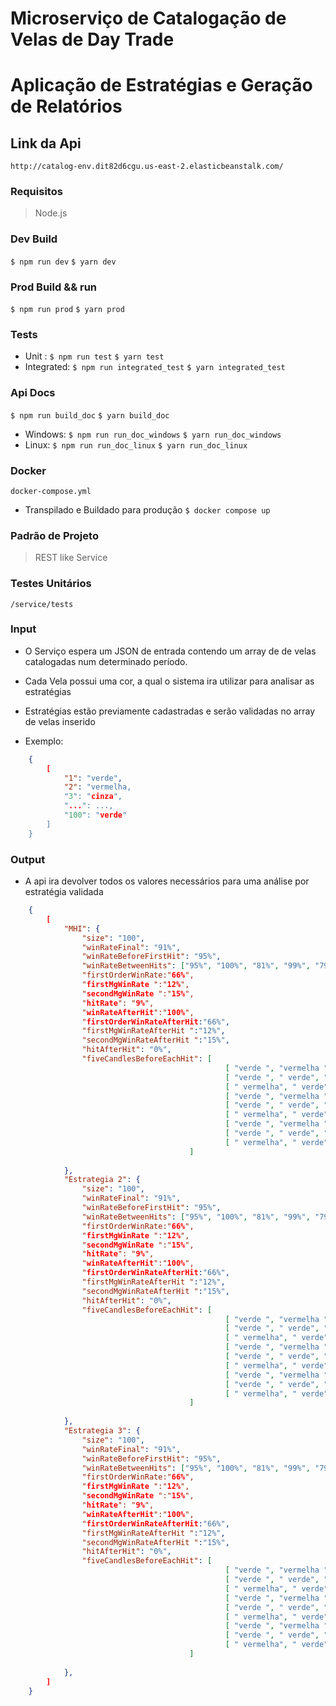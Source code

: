 # Microserviço de Catalogação de Velas de Day Trade
# Aplicação de Estratégias e Geração de Relatórios 



## Link da Api 
` http://catalog-env.dit82d6cgu.us-east-2.elasticbeanstalk.com/ `

### Requisitos

> Node.js

### Dev Build 
`$ npm run dev`
`$ yarn dev`


### Prod Build && run

`$ npm run prod`
`$ yarn prod`

### Tests 
- Unit : `$ npm run test` `$ yarn test`
- Integrated: `$ npm run integrated_test` `$ yarn integrated_test`

### Api Docs 
`$ npm run build_doc`
`$ yarn build_doc`

- Windows: ``$ npm run run_doc_windows`` ``$ yarn run_doc_windows``
- Linux: ``$ npm run run_doc_linux`` ``$ yarn run_doc_linux``

### Docker 

`docker-compose.yml` 
- Transpilado e Buildado para produção 
` $ docker compose up `


### Padrão de Projeto 

> REST like Service 

### Testes Unitários 

``` /service/tests  ```


### Input 

- O Serviço espera um JSON de entrada contendo um array de de velas catalogadas num determinado período. 
- Cada Vela possui uma cor, a qual o sistema ira utilizar para analisar as estratégias 
- Estratégias estão previamente cadastradas e serão validadas no array de velas inserido

- Exemplo: 
```json
    {
        [
            "1": "verde",
            "2": "vermelha,
            "3": "cinza",
            "...": ...,
            "100": "verde"
        ]
    } 
```
### Output 

- A api ira devolver todos os valores necessários para uma análise por estratégia validada

```json 
    {
        [
            "MHI": {
                "size": "100", 
                "winRateFinal": "91%", 
                "winRateBeforeFirstHit": "95%",
                "winRateBetweenHits": ["95%", "100%", "81%", "99%", "79%", "91%", "91%", "90%" ],
                "firstOrderWinRate:"66%",
                "firstMgWinRate ":"12%",
                "secondMgWinRate ":"15%",
                "hitRate": "9%",
                "winRateAfterHit":"100%",
                "firstOrderWinRateAfterHit:"66%",
                "firstMgWinRateAfterHit ":"12%",
                "secondMgWinRateAfterHit ":"15%",
                "hitAfterHit": "0%",
                "fiveCandlesBeforeEachHit": [
                                                [ "verde ", "vermelha ", "verde ", "verde", "verde " ],
                                                [ "verde ", " verde", " vermelha", " vermelha", "vermelha " ],
                                                [ " vermelha", " verde", " vermelha", " vermelha", " vermelha" ],
                                                [ "verde ", "vermelha ", "verde ", "verde", "verde " ],
                                                [ "verde ", " verde", " vermelha", " vermelha", "vermelha " ],
                                                [ " vermelha", " verde", " vermelha", " vermelha", " vermelha" ],
                                                [ "verde ", "vermelha ", "verde ", "verde", "verde " ],
                                                [ "verde ", " verde", " vermelha", " vermelha", "vermelha " ],
                                                [ " vermelha", " verde", " vermelha", " vermelha", " vermelha" ]
                                        ] 
                
            },
            "Estrategia 2": {
                "size": "100", 
                "winRateFinal": "91%", 
                "winRateBeforeFirstHit": "95%",
                "winRateBetweenHits": ["95%", "100%", "81%", "99%", "79%", "91%", "91%", "90%" ], 
                "firstOrderWinRate:"66%",
                "firstMgWinRate ":"12%",
                "secondMgWinRate ":"15%",
                "hitRate": "9%",
                "winRateAfterHit":"100%",
                "firstOrderWinRateAfterHit:"66%",
                "firstMgWinRateAfterHit ":"12%",
                "secondMgWinRateAfterHit ":"15%",
                "hitAfterHit": "0%",
                "fiveCandlesBeforeEachHit": [
                                                [ "verde ", "vermelha ", "verde ", "verde", "verde " ],
                                                [ "verde ", " verde", " vermelha", " vermelha", "vermelha " ],
                                                [ " vermelha", " verde", " vermelha", " vermelha", " vermelha" ],
                                                [ "verde ", "vermelha ", "verde ", "verde", "verde " ],
                                                [ "verde ", " verde", " vermelha", " vermelha", "vermelha " ],
                                                [ " vermelha", " verde", " vermelha", " vermelha", " vermelha" ],
                                                [ "verde ", "vermelha ", "verde ", "verde", "verde " ],
                                                [ "verde ", " verde", " vermelha", " vermelha", "vermelha " ],
                                                [ " vermelha", " verde", " vermelha", " vermelha", " vermelha" ]
                                        ] 
                
            },
            "Estrategia 3": {
                "size": "100",
                "winRateFinal": "91%",
                "winRateBeforeFirstHit": "95%",
                "winRateBetweenHits": ["95%", "100%", "81%", "99%", "79%", "91%", "91%", "90%" ],
                "firstOrderWinRate:"66%",
                "firstMgWinRate ":"12%",
                "secondMgWinRate ":"15%",
                "hitRate": "9%",
                "winRateAfterHit":"100%",
                "firstOrderWinRateAfterHit:"66%",
                "firstMgWinRateAfterHit ":"12%",
                "secondMgWinRateAfterHit ":"15%",
                "hitAfterHit": "0%",
                "fiveCandlesBeforeEachHit": [
                                                [ "verde ", "vermelha ", "verde ", "verde", "verde " ],
                                                [ "verde ", " verde", " vermelha", " vermelha", "vermelha " ],
                                                [ " vermelha", " verde", " vermelha", " vermelha", " vermelha" ],
                                                [ "verde ", "vermelha ", "verde ", "verde", "verde " ],
                                                [ "verde ", " verde", " vermelha", " vermelha", "vermelha " ],
                                                [ " vermelha", " verde", " vermelha", " vermelha", " vermelha" ],
                                                [ "verde ", "vermelha ", "verde ", "verde", "verde " ],
                                                [ "verde ", " verde", " vermelha", " vermelha", "vermelha " ],
                                                [ " vermelha", " verde", " vermelha", " vermelha", " vermelha" ]
                                        ] 
                
            },
        ]
    } 
```




